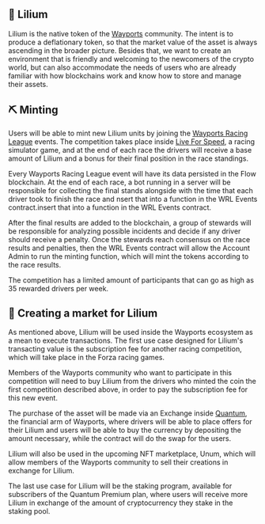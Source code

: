 ## 🌻 Lilium

Lilium is the native token of the [Wayports](https://www.wayports.app/) community. The intent is to produce a deflationary token, so that the market value of the asset is always ascending in the broader picture. Besides that, we want to create an environment that is friendly and welcoming to the newcomers of the crypto world, but can also accommodate the needs of users who are already familiar with how blockchains work and know how to store and manage their assets.

## ⛏️ Minting

Users will be able to mint new Lilium units by joining the [Wayports Racing League](https://wrl.wayports.app/) events. The competition takes place inside [Live For Speed](https://www.lfs.net/), a racing simulator game, and at the end of each race the drivers will receive a base amount of Lilium and a bonus for their final position in the race standings.

Every Wayports Racing League event will have its data persisted in the Flow blockchain. At the end of each race, a bot running in a server will be responsible for collecting the final stands alongside with the time that each driver took to finish the race and nsert that into a function in the WRL Events contract.insert that into a function in the WRL Events contract.

After the final results are added to the blockchain, a group of stewards will be responsible for analyzing possible incidents and decide if any driver should receive a penalty. Once the stewards reach consensus on the race results and penalties, then the WRL Events contract will allow the Account Admin to run the minting function, which will mint the tokens according to the race results.

The competition has a limited amount of participants that can go as high as 35 rewarded drivers per week.

## 🤝 Creating a market for Lilium

As mentioned above, Lilium will be used inside the Wayports ecosystem as a mean to execute transactions. The first use case designed for Lilium's transacting value is the subscription fee for another racing competition, which will take place in the Forza racing games.

Members of the Wayports community who want to participate in this competition will need to buy Lilium from the drivers who minted the coin the first competition described above, in order to pay the subscription fee for this new event.

The purchase of the asset will be made via an Exchange inside [Quantum](https://quantum.wayports.app/), the financial arm of Wayports, where drivers will be able to place offers for their Lilium and users will be able to buy the currency by depositing the amount necessary, while the contract will do the swap for the users.

Lilium will also be used in the upcoming NFT marketplace, Unum, which will allow members of the Wayports community to sell their creations in exchange for Lilium.

The last use case for Lilium will be the staking program, available for subscribers of the Quantum Premium plan, where users will receive more Lilium in exchange of the amount of cryptocurrency they stake in the staking pool.
